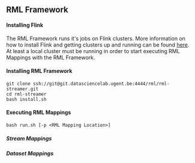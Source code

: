 ## RML Framework

#### Installing Flink
The RML Framework runs it's jobs on Flink clusters. More information on how to install Flink and getting clusters up and running can be found [here](https://ci.apache.org/projects/flink/flink-docs-release-1.4/quickstart/setup_quickstart.html).
At least a local cluster must be running in order to start executing RML Mappings with the RML Framework.
#### Installing RML Framework
```
git clone ssh://git@git.datasciencelab.ugent.be:4444/rml/rml-streamer.git
cd rml-streamer
bash install.sh
```

#### Executing RML Mappings

```
bash run.sh [-p <RML Mapping Location>]
```

##### Stream Mappings

##### Dataset Mappings